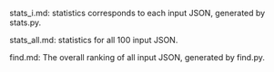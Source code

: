 stats_i.md: statistics corresponds to each input JSON, generated by stats.py.

stats_all.md: statistics for all 100 input JSON.

find.md: The overall ranking of all input JSON, generated by find.py.
